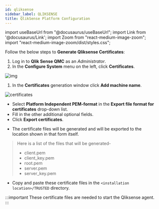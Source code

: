 ```yaml
---
id: qliksense
sidebar_label: QLIKSENSE
title: QlikSense Platform Configuration
---
```


import useBaseUrl from "@docusaurus/useBaseUrl";
import Link from '@docusaurus/Link';
import Zoom from "react-medium-image-zoom";
import "react-medium-image-zoom/dist/styles.css";

Follow the below steps to **Generate Qliksense Certificates**:

1. Log in to **Qlik Sense QMC** as an *Administrator*.
1. In the **Configure System** menu on the left, click **Certificates**.

 <div class="center">
  <Zoom>
    <img alt="img" src={useBaseUrl('/doc-images/qliksense/qlicksense-governance.png')}/>
  </Zoom>
 </ div>

1. In the **Certificates** generation window click **Add machine name**.

 <div class="center">
  <Zoom>
    <img alt="certificates" src={useBaseUrl('/doc-images/qliksense/certificates.png')}/>
  </Zoom>
 </ div>

  - Select **Platform Independent PEM-format** in the **Export file format for certificates** drop-down list.
  - Fill in the other additional optional fields.
  - Click **Export certificates**.

* The certificate files will be generated and will be exported to the location shown in that form itself.
> Here is a list of the files that will be generated-
> * client.pem
> * client_key.pem
> * root.pem
> * server.pem
> * server_key.pem
* Copy and paste these certificate files in the `<installation location>/TRUSTED` directory.

:::important
These certificate files are needed to start the Qliksense agent.
:::
